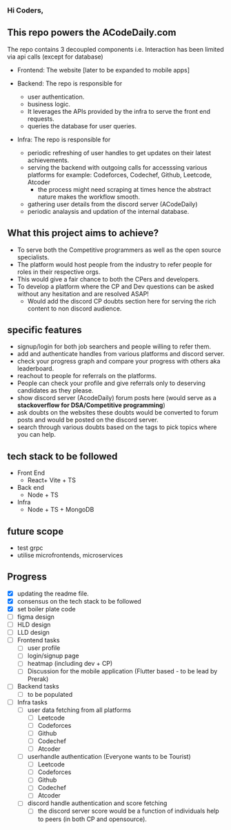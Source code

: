 ### Hi Coders,
## This repo powers the ACodeDaily.com 
The repo contains 3 decoupled components i.e. Interaction has been limited via api calls (except for database)
 - Frontend: The website [later to be expanded to mobile apps]

 - Backend: The repo is responsible for 
     - user authentication. 
     - business logic.
     - It leverages the APIs provided by the infra to serve the front end requests.
     - queries the database for user queries. 

- Infra: The repo is responsible for
     - periodic refreshing of user handles to get updates on their latest achievements.
     - serving the backend with outgoing calls for accesssing various platforms for example: Codeforces, Codechef, Github, Leetcode, Atcoder 
         - the process might need scraping at times hence the abstract nature makes the workflow smooth. 
     - gathering user details from the discord server (ACodeDaily)
     - periodic analaysis and updation of the internal database.


## What this project aims to achieve?
  - To serve both the Competitive programmers as well as the open source specialists. 
  - The platform would host people from the industry to refer people for roles in their respective orgs. 
  - This would give a fair chance to both the CPers and developers.
  - To develop a platform where the CP and Dev questions can be asked without any hesitation and are resolved ASAP!
      - Would add the discord CP doubts section here for serving the rich content to non discord audience.
           


## specific features 
  - signup/login for both job searchers and people willing to refer them. 
  - add and authenticate handles from various platforms and discord server. 
  - check your progress graph and compare your progress with others aka leaderboard.
  - reachout to people for referrals on the platforms.
  - People can check your profile and give referrals only to deserving candidates as they please. 
  - show discord server (AcodeDaily) forum posts here (would serve as a **stackoverflow for DSA/Competitive programming**)
  - ask doubts on the websites these doubts would be converted to forum posts and would be posted on the discord server.
  - search through various doubts based on the tags to pick topics where you can help.
  
## tech stack to be followed
  - Front End 
      - React+ Vite + TS 
  - Back end 
      - Node + TS
  - Infra 
      - Node + TS + MongoDB 


## future scope 
  - test grpc 
  - utilise microfrontends, microservices


## Progress 
  - [x] updating the readme file. 
  - [x] consensus on the tech stack to be followed
  - [x] set boiler plate code 
  - [ ] figma design
  - [ ] HLD design 
  - [ ] LLD design
  - [ ] Frontend tasks
    - [ ] user profile 
    - [ ] login/signup page
    - [ ] heatmap (including dev + CP)
    - [ ] Discussion for the mobile application (Flutter based - to be lead by Prerak)
  - [ ] Backend tasks
    - [ ] to be populated
  - [ ] Infra tasks
    - [ ] user data fetching from all platforms 
      - [ ] Leetcode 
      - [ ] Codeforces 
      - [ ] Github 
      - [ ] Codechef 
      - [ ] Atcoder
    - [ ] userhandle authentication (Everyone wants to be Tourist)
      - [ ] Leetcode 
      - [ ] Codeforces 
      - [ ] Github 
      - [ ] Codechef 
      - [ ] Atcoder 
    - [ ] discord handle authentication and score fetching 
      - [ ] the discord server score would be a function of individuals help to peers (in both CP and opensource). 
